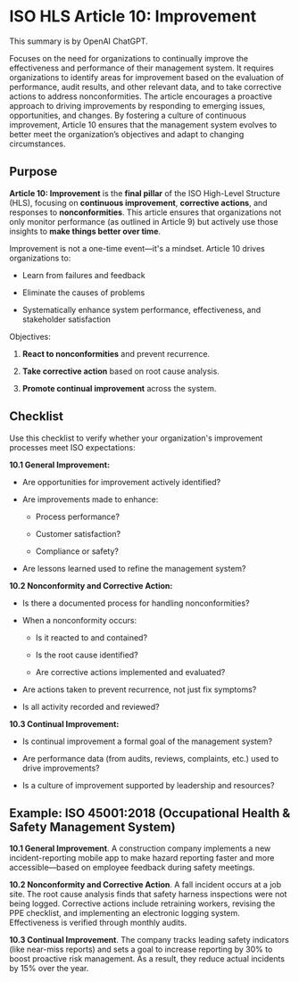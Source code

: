 # ISO HLS Article 10: Improvement

This summary is by OpenAI ChatGPT.

Focuses on the need for organizations to continually improve the effectiveness
and performance of their management system. It requires organizations to
identify areas for improvement based on the evaluation of performance, audit
results, and other relevant data, and to take corrective actions to address
nonconformities. The article encourages a proactive approach to driving
improvements by responding to emerging issues, opportunities, and changes. By
fostering a culture of continuous improvement, Article 10 ensures that the
management system evolves to better meet the organization’s objectives and adapt
to changing circumstances.

## Purpose

**Article 10: Improvement** is the **final pillar** of the ISO High-Level Structure (HLS), focusing on **continuous improvement**, **corrective actions**, and responses to **nonconformities**. This article ensures that organizations not only monitor performance (as outlined in Article 9) but actively use those insights to **make things better over time**.

Improvement is not a one-time event—it's a mindset. Article 10 drives organizations to:

* Learn from failures and feedback

* Eliminate the causes of problems

* Systematically enhance system performance, effectiveness, and stakeholder satisfaction

Objectives:

1. **React to nonconformities** and prevent recurrence.

2. **Take corrective action** based on root cause analysis.

3. **Promote continual improvement** across the system.

## Checklist

Use this checklist to verify whether your organization's improvement processes meet ISO expectations:

**10.1 General Improvement:**

* Are opportunities for improvement actively identified?

* Are improvements made to enhance:

  * Process performance?

  * Customer satisfaction?

  * Compliance or safety?

* Are lessons learned used to refine the management system?

**10.2 Nonconformity and Corrective Action:**

* Is there a documented process for handling nonconformities?

* When a nonconformity occurs:

  * Is it reacted to and contained?

  * Is the root cause identified?

  * Are corrective actions implemented and evaluated?

* Are actions taken to prevent recurrence, not just fix symptoms?

* Is all activity recorded and reviewed?

**10.3 Continual Improvement:**

* Is continual improvement a formal goal of the management system?

* Are performance data (from audits, reviews, complaints, etc.) used to drive improvements?

* Is a culture of improvement supported by leadership and resources?

## Example: ISO 45001:2018 (Occupational Health & Safety Management System)

**10.1 General Improvement**. A construction company implements a new
incident-reporting mobile app to make hazard reporting faster and more
accessible—based on employee feedback during safety meetings.

**10.2 Nonconformity and Corrective Action**. A fall incident occurs at a job
site. The root cause analysis finds that safety harness inspections were not
being logged. Corrective actions include retraining workers, revising the PPE
checklist, and implementing an electronic logging system. Effectiveness is
verified through monthly audits.

**10.3 Continual Improvement**. The company tracks leading safety indicators
(like near-miss reports) and sets a goal to increase reporting by 30% to boost
proactive risk management. As a result, they reduce actual incidents by 15% over
the year.

